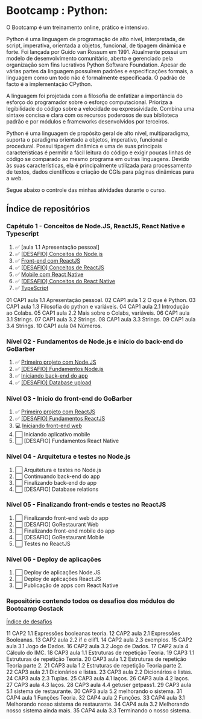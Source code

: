 # Bootcamp : Python:

  O Bootcamp é um treinamento online, prático e intensivo.

  Python é uma linguagem de programação de alto nível, interpretada, de script, imperativa, orientada a objetos, funcional, de tipagem dinâmica e forte. Foi lançada por Guido van Rossum em 1991. Atualmente possui um modelo de desenvolvimento comunitário, aberto e gerenciado pela organização sem fins lucrativos Python Software Foundation. Apesar de várias partes da linguagem possuírem padrões e especificações formais, a linguagem como um todo não é formalmente especificada. O padrão de facto é a implementação CPython.

  A linguagem foi projetada com a filosofia de enfatizar a importância do esforço do programador sobre o esforço computacional. Prioriza a legibilidade do código sobre a velocidade ou expressividade. Combina uma sintaxe concisa e clara com os recursos poderosos de sua biblioteca padrão e por módulos e frameworks desenvolvidos por terceiros.

  Python é uma linguagem de propósito geral de alto nível, multiparadigma, suporta o paradigma orientado a objetos, imperativo, funcional e procedural. Possui tipagem dinâmica e uma de suas principais características é permitir a fácil leitura do código e exigir poucas linhas de código se comparado ao mesmo programa em outras linguagens. Devido às suas características, ela é principalmente utilizada para processamento de textos, dados científicos e criação de CGIs para páginas dinâmicas para a web. 

  Segue abaixo o controle das minhas atividades durante o curso.

## Índice de repositórios
### Capétulo 1 - Conceitos de Node.JS, ReactJS, React Native e Typescript
1. :white_check_mark: [aula 1.1 Apresentação pessoal]
2. :white_check_mark: [\[DESAFIO\] Conceitos do Node.js](https://github.com/salescamila/gostack-02.desafio_02_conceitos_node)
3. :white_check_mark: [Front-end com ReactJS](https://github.com/salescamila/gostack-03.front-end_reactjs)
4. :white_check_mark: [\[DESAFIO\] Conceitos de ReactJS](https://github.com/salescamila/gostack-04.desafio_03_conceitos_reactjs)
5. :white_check_mark: [Mobile com React Native](https://github.com/salescamila/gostack-05.conceitos_react_native)
6. :white_check_mark: [\[DESAFIO\] Conceitos do React Native](https://github.com/salescamila/gostack-06.desafio_04_conceitos_react_native)
7. :white_check_mark: [TypeScript](https://github.com/salescamila/gostack-07.conceitos_typescript.git)

01 CAP1 aula 1.1 Apresentação pessoal.
02 CAP1 aula 1.2 O que é Python.
03 CAP1 aula 1.3 Filosofia do python e variáveis.
04 CAP1 aula 2.1 Introdução ao Colabs.
05 CAP1 aula 2.2 Mais sobre o Colabs, variáveis.
06 CAP1 aula 3.1 Strings.
07 CAP1 aula 3.2 Strings.
08 CAP1 aula 3.3 Strings.
09 CAP1 aula 3.4 Strings.
10 CAP1 aula 04 Números.

### Nível 02 - Fundamentos de Node.js e início do back-end do GoBarber
1. :white_check_mark: [Primeiro projeto com Node.JS](https://github.com/salescamila/gostack-08.primeiro_projeto_node)
2. :white_check_mark: [\[DESAFIO\] Fundamentos Node.js](https://github.com/salescamila/gostack-09.desafio_05_fundamentos_node)
3. :white_check_mark: [Iniciando back-end do app](https://github.com/salescamila/gostack-10.backend_GoBarber)
4. :white_check_mark: [\[DESAFIO\] Database upload](https://github.com/salescamila/gostack-11.desafio_06_database_upload)

### Nível 03 - Início do front-end do GoBarber
1. :white_check_mark: [Primeiro projeto com ReactJS](https://github.com/salescamila/gostack-12.primeiro_projeto_react)
2. :white_check_mark: [\[DESAFIO\] Fundamentos ReactJS](https://github.com/salescamila/gostack-13.desafio_07_fundamentos_reactjs)
3. :computer: [Iniciando front-end web](https://github.com/salescamila/gostack-14.GoBarber_web) 
4. :white_large_square: Iniciando aplicativo mobile
5. :white_large_square: [DESAFIO] Fundamentos React Native

### Nível 04 - Arquitetura e testes no Node.js
1. :white_large_square: Arquitetura e testes no Node.js
2. :white_large_square: Continuando back-end do app
3. :white_large_square: Finalizando back-end do app
4. :white_large_square: [DESAFIO] Database relations

### Nível 05 - Finalizando front-ends e testes no ReactJS
1. :white_large_square: Finalizando front-end web do app
2. :white_large_square: [DESAFIO] GoRestaurant Web
3. :white_large_square: Finalizando front-end mobile do app
4. :white_large_square: [DESAFIO] GoRestaurant Mobile
5. :white_large_square: Testes no ReactJS

### Nível 06 - Deploy de aplicações
1. :white_large_square: Deploy de aplicações Node.JS
2. :white_large_square: Deploy de aplicações React.JS
3. :white_large_square: Publicação de apps com React Native


### Repositório contendo todos os desafios dos módulos do Bootcamp Gostack
[Índice de desafios](https://github.com/Rocketseat/bootcamp-gostack-desafios)




11 CAP2 1.1 Expressões booleanas teoria.
12 CAP2 aula 2.1 Expressões Booleanas.
13 CAP2 aula 2.2 if e elif1.
14 CAP2 aula 2.3 exemplos.
15 CAP2 aula 3.1 Jogo de Dados.
16 CAP2 aula 3.2 Jogo de Dados.
17 CAP2 aula 4 Cálculo do IMC.
18 CAP3 aula 1.1 Estruturas de repetição Teoria.
19 CAP3 1.1 Estruturas de repetição Teoria.
20 CAP3 aula 1.2 Estruturas de repetição Teoria parte 2.
21 CAP3 aula 1.2 Estruturas de repetição Teoria parte 2.     
22 CAP3 aula 2.1 Dicionários e listas.
23 CAP3 aula 2.2 Dicionários e listas.
24 CAP3 aula 2.3 Tuplas.
25 CAP3 aula 4.1 laços.
26 CAP3 aula 4.2 laços.
27 CAP3 aula 4.3 laços.
28 CAP3 aula 4.4 getuser getpass1.
29 CAP3 aula 5.1 sistema de restaurante.
30 CAP3 aula 5.2 melhorando o sistema.
31 CAP4 aula 1 Funções Teoria.
32 CAP4 aula 2 Funções.
33 CAP4 aula 3.1 Melhorando nosso sistema de restaurante.
34 CAP4 aula 3.2 Melhorando nosso sistema ainda mais.
35 CAP4 aula 3.3 Terminando o nosso sistema. 
